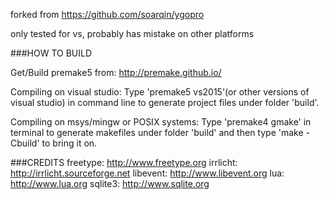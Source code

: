 forked from https://github.com/soarqin/ygopro

only tested for vs, probably has mistake on other platforms

###HOW TO BUILD

Get/Build premake5 from:
  http://premake.github.io/

Compiling on visual studio:
  Type 'premake5 vs2015'(or other versions of visual studio) in command line
to generate project files under folder 'build'.

Compiling on msys/mingw or POSIX systems:
  Type 'premake4 gmake' in terminal to generate makefiles under folder 'build'
and then type 'make -Cbuild' to bring it on.

###CREDITS
    freetype: http://www.freetype.org
    irrlicht: http://irrlicht.sourceforge.net
    libevent: http://www.libevent.org
    lua:      http://www.lua.org
    sqlite3:  http://www.sqlite.org
